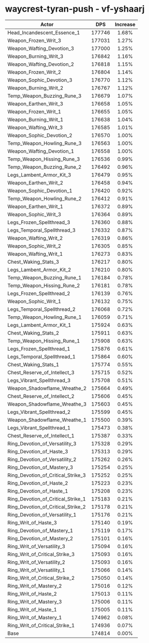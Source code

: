 # waycrest-tyran-push - vf-yshaarj
| Actor | DPS | Increase |
|---|:---:|:---:|
|Head_Incandescent_Essence_1|177746|1.68%|
|Weapon_Frozen_Writ_3|177031|1.27%|
|Weapon_Wafting_Devotion_3|177000|1.25%|
|Weapon_Burning_Writ_3|176842|1.16%|
|Weapon_Wafting_Devotion_2|176818|1.15%|
|Weapon_Frozen_Writ_2|176804|1.14%|
|Weapon_Sophic_Devotion_3|176770|1.12%|
|Weapon_Burning_Writ_2|176767|1.12%|
|Temp_Weapon_Buzzing_Rune_3|176679|1.07%|
|Weapon_Earthen_Writ_3|176658|1.05%|
|Weapon_Frozen_Writ_1|176655|1.05%|
|Weapon_Burning_Writ_1|176638|1.04%|
|Weapon_Wafting_Writ_3|176585|1.01%|
|Weapon_Sophic_Devotion_2|176570|1.00%|
|Temp_Weapon_Howling_Rune_3|176563|1.00%|
|Weapon_Wafting_Devotion_1|176558|1.00%|
|Temp_Weapon_Hissing_Rune_3|176536|0.99%|
|Temp_Weapon_Buzzing_Rune_2|176492|0.96%|
|Legs_Lambent_Armor_Kit_3|176479|0.95%|
|Weapon_Earthen_Writ_2|176458|0.94%|
|Weapon_Sophic_Devotion_1|176420|0.92%|
|Temp_Weapon_Howling_Rune_2|176412|0.91%|
|Weapon_Earthen_Writ_1|176372|0.89%|
|Weapon_Sophic_Writ_3|176364|0.89%|
|Legs_Frozen_Spellthread_3|176360|0.88%|
|Legs_Temporal_Spellthread_3|176332|0.87%|
|Weapon_Wafting_Writ_2|176319|0.86%|
|Weapon_Sophic_Writ_2|176305|0.85%|
|Weapon_Wafting_Writ_1|176273|0.83%|
|Chest_Waking_Stats_3|176217|0.80%|
|Legs_Lambent_Armor_Kit_2|176210|0.80%|
|Temp_Weapon_Buzzing_Rune_1|176184|0.78%|
|Temp_Weapon_Hissing_Rune_2|176181|0.78%|
|Legs_Frozen_Spellthread_2|176139|0.76%|
|Weapon_Sophic_Writ_1|176132|0.75%|
|Legs_Temporal_Spellthread_2|176068|0.72%|
|Temp_Weapon_Howling_Rune_1|176059|0.71%|
|Legs_Lambent_Armor_Kit_1|175924|0.63%|
|Chest_Waking_Stats_2|175911|0.63%|
|Temp_Weapon_Hissing_Rune_1|175908|0.63%|
|Legs_Frozen_Spellthread_1|175876|0.61%|
|Legs_Temporal_Spellthread_1|175864|0.60%|
|Chest_Waking_Stats_1|175774|0.55%|
|Chest_Reserve_of_Intellect_3|175715|0.52%|
|Legs_Vibrant_Spellthread_3|175708|0.51%|
|Weapon_Shadowflame_Wreathe_2|175664|0.49%|
|Chest_Reserve_of_Intellect_2|175606|0.45%|
|Weapon_Shadowflame_Wreathe_3|175603|0.45%|
|Legs_Vibrant_Spellthread_2|175599|0.45%|
|Weapon_Shadowflame_Wreathe_1|175500|0.39%|
|Legs_Vibrant_Spellthread_1|175473|0.38%|
|Chest_Reserve_of_Intellect_1|175387|0.33%|
|Ring_Devotion_of_Versatility_3|175328|0.29%|
|Ring_Devotion_of_Haste_3|175313|0.29%|
|Ring_Devotion_of_Versatility_2|175262|0.26%|
|Ring_Devotion_of_Mastery_3|175254|0.25%|
|Ring_Devotion_of_Critical_Strike_3|175252|0.25%|
|Ring_Devotion_of_Haste_2|175223|0.23%|
|Ring_Devotion_of_Haste_1|175208|0.23%|
|Ring_Devotion_of_Critical_Strike_1|175183|0.21%|
|Ring_Devotion_of_Critical_Strike_2|175178|0.21%|
|Ring_Devotion_of_Versatility_1|175176|0.21%|
|Ring_Writ_of_Haste_3|175140|0.19%|
|Ring_Devotion_of_Mastery_1|175119|0.17%|
|Ring_Devotion_of_Mastery_2|175101|0.16%|
|Ring_Writ_of_Versatility_3|175094|0.16%|
|Ring_Writ_of_Critical_Strike_3|175093|0.16%|
|Ring_Writ_of_Versatility_2|175093|0.16%|
|Ring_Writ_of_Versatility_1|175066|0.14%|
|Ring_Writ_of_Critical_Strike_2|175050|0.14%|
|Ring_Writ_of_Mastery_2|175016|0.12%|
|Ring_Writ_of_Haste_2|175013|0.11%|
|Ring_Writ_of_Mastery_3|175006|0.11%|
|Ring_Writ_of_Haste_1|175005|0.11%|
|Ring_Writ_of_Mastery_1|174962|0.08%|
|Ring_Writ_of_Critical_Strike_1|174936|0.07%|
|Base|174814|0.00%|

